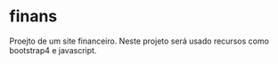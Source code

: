 # finans
 Proejto de um site financeiro. Neste projeto será usado recursos como bootstrap4 e javascript.
